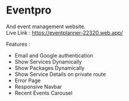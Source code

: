 # Eventpro
And event management website.<br/>
Live Link : https://eventplanner-22320.web.app/

Features :
 <ul>
   <li>Email and Google authentication</li>
   <li>Show Services Dynamically</li>
   <li>Show Packages Dynamically</li>
   <li>Show Service Details on private route</li>
   <li>Error Page</li>
   <li>Responsive Navbar</li>
   <li>Recent Events Carousel</li>
 </ul>
